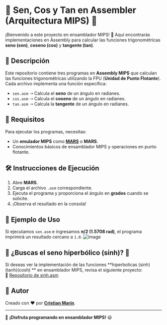 # 🌟 Sen, Cos y Tan en Assembler (Arquitectura MIPS) 🌟

¡Bienvenido a este proyecto en ensamblador MIPS! 🚀 Aquí encontrarás implementaciones en Assembly para calcular las funciones trigonométricas **seno (sen)**, **coseno (cos)** y **tangente (tan)**.

## 📜 Descripción

Este repositorio contiene tres programas en **Assembly MIPS** que calculan las funciones trigonométricas utilizando la FPU (**Unidad de Punto Flotante**). Cada archivo implementa una función específica:

- `sen.asm` ➝ Calcula el **seno** de un ángulo en radianes.
- `cos.asm` ➝ Calcula el **coseno** de un ángulo en radianes.
- `tan.asm` ➝ Calcula la **tangente** de un ángulo en radianes.

## 🚀 Requisitos

Para ejecutar los programas, necesitas:

- Un **emulador MIPS** como [**MARS**](https://www.softpedia.com/get/Programming/Coding-languages-Compilers/Vollmar-MARS.shtml) o **MARS**.
- Conocimientos básicos de ensamblador MIPS y operaciones en punto flotante.

## 🛠️ Instrucciones de Ejecución

1. Abre **MARS**.
2. Carga el archivo `.asm` correspondiente.
3. Ejecuta el programa y proporciona el ángulo en **grados** cuando se solicite.
4. ¡Observa el resultado en la consola!

## 📌 Ejemplo de Uso

Si ejecutamos `sen.asm` e ingresamos **π/2 (1.5708 rad)**, el programa imprimirá un resultado cercano a `1.0`.
![image](https://github.com/user-attachments/assets/8e995afd-3361-4301-a494-5f60345fcade)

## 📎 ¿Buscas el seno hiperbólico (sinh)? 🤔

Si deseas ver la implementación de las funciones **hiperbolicas (sinh)(tanh)(cosh) ** en ensamblador MIPS, revisa el siguiente proyecto:  
🔗 [Repositorio de sinh.asm](https://github.com/cristiancamilo62/senh_cosh_tanh_assembler_arquitectura-_MIPS)

## 🤖 Autor

Creado con ❤️ por **[Cristian Marín](https://github.com/cristianmarin5062)**.

---

🚀 **¡Disfruta programando en ensamblador MIPS!** 😃


